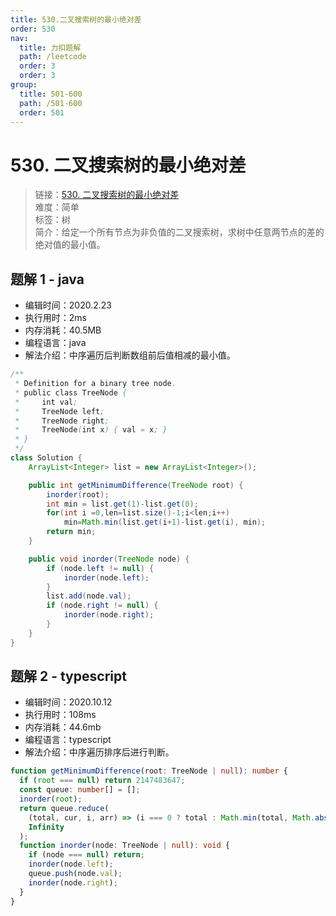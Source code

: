 ```yaml
---
title: 530.二叉搜索树的最小绝对差
order: 530
nav:
  title: 力扣题解
  path: /leetcode
  order: 3
  order: 3
group:
  title: 501-600
  path: /501-600
  order: 501
---
```


# 530. 二叉搜索树的最小绝对差

> 链接：[530. 二叉搜索树的最小绝对差](https://leetcode-cn.com/problems/minimum-absolute-difference-in-bst/)  
> 难度：简单  
> 标签：树  
> 简介：给定一个所有节点为非负值的二叉搜索树，求树中任意两节点的差的绝对值的最小值。

## 题解 1 - java

- 编辑时间：2020.2.23
- 执行用时：2ms
- 内存消耗：40.5MB
- 编程语言：java
- 解法介绍：中序遍历后判断数组前后值相减的最小值。

```java
/**
 * Definition for a binary tree node.
 * public class TreeNode {
 *     int val;
 *     TreeNode left;
 *     TreeNode right;
 *     TreeNode(int x) { val = x; }
 * }
 */
class Solution {
	ArrayList<Integer> list = new ArrayList<Integer>();

    public int getMinimumDifference(TreeNode root) {
		inorder(root);
		int min = list.get(1)-list.get(0);
		for(int i =0,len=list.size()-1;i<len;i++)
			min=Math.min(list.get(i+1)-list.get(i), min);
		return min;
	}

	public void inorder(TreeNode node) {
		if (node.left != null) {
			inorder(node.left);
		}
		list.add(node.val);
		if (node.right != null) {
			inorder(node.right);
		}
	}
}
```

## 题解 2 - typescript

- 编辑时间：2020.10.12
- 执行用时：108ms
- 内存消耗：44.6mb
- 编程语言：typescript
- 解法介绍：中序遍历排序后进行判断。

```typescript
function getMinimumDifference(root: TreeNode | null): number {
  if (root === null) return 2147483647;
  const queue: number[] = [];
  inorder(root);
  return queue.reduce(
    (total, cur, i, arr) => (i === 0 ? total : Math.min(total, Math.abs(cur - arr[i - 1]))),
    Infinity
  );
  function inorder(node: TreeNode | null): void {
    if (node === null) return;
    inorder(node.left);
    queue.push(node.val);
    inorder(node.right);
  }
}
```

